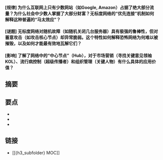 #### [规律] 为什么互联网上只有少数网站（如Google, Amazon）占据了绝大部分流量？为什么社会中少数人掌握了大部分财富？无标度网络的“优先连接”机制如何解释这种普遍的“马太效应”？


#### [谜题] 无标度网络对随机故障（如随机关闭几台服务器）具有极强的鲁棒性，但对蓄意攻击（如攻击核心节点）却异常脆弱。这个特性如何解释恐怖网络为何难以被摧毁，以及如何才能最有效地瓦解它们？


#### [影响] 了解了网络中的“中心节点”（Hub），对于市场营销（寻找关键意见领袖KOL）、流行病控制（超级传播者）和组织管理（关键人物）有什么具体的应用价值？


## 摘要


## 要点

- 
- 
- 

## 链接

- [[{h3_subfolder} MOC]]
